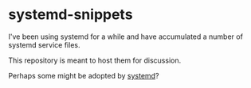 # systemd-snippets

I've been using systemd for a while and have accumulated a number of systemd service files.

This repository is meant to host them for discussion.

Perhaps some might be adopted by [systemd](https://github.com/systemd/systemd)?
